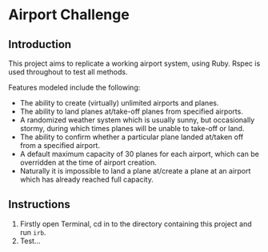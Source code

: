 Airport Challenge
=================

Introduction
---------

This project aims to replicate a working airport system, using Ruby. Rspec is used throughout to test all methods.

Features modeled include the following:

* The ability to create (virtually) unlimited airports and planes.
* The ability to land planes at/take-off planes from specified airports.
* A randomized weather system which is usually sunny, but occasionally stormy, during which times planes will be unable to take-off or land.
* The ability to confirm whether a particular plane landed at/taken off from a specified airport.
* A default maximum capacity of 30 planes for each airport, which can be overridden at the time of airport creation.
* Naturally it is impossible to land a plane at/create a plane at an airport which has already reached full capacity.

Instructions
---------

1. Firstly open Terminal, cd in to the directory containing this project and run ```irb```.
2. Test...
